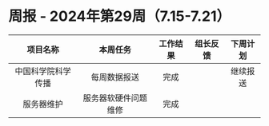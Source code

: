 
# 周报 - 2024年第29周（7.15-7.21）


|   项目名称    |    本周任务    | 工作结果 | 组长反馈 | 下周计划 |
| :-------: | :--------: | :--: | :--: | :--: |
| 中国科学院科学传播 |   每周数据报送   |  完成  |      | 继续报送 |
|   服务器维护   | 服务器软硬件问题维修 |  完成  |      |      |




